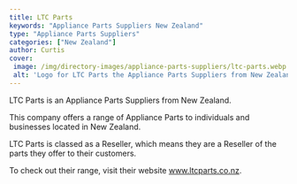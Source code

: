 ```yaml
---
title: LTC Parts
keywords: "Appliance Parts Suppliers New Zealand"
type: "Appliance Parts Suppliers"
categories: ["New Zealand"]
author: Curtis
cover: 
 image: /img/directory-images/appliance-parts-suppliers/ltc-parts.webp
 alt: 'Logo for LTC Parts the Appliance Parts Suppliers from New Zealand'
---
```


LTC Parts is an Appliance Parts Suppliers from New Zealand.

This company offers a range of Appliance Parts to individuals and businesses located in New Zealand.

LTC Parts is classed as a Reseller, which means they are a Reseller of the parts they offer to their customers.

To check out their range, visit their website www.ltcparts.co.nz.
